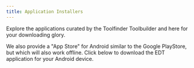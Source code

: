 ```yaml
---
title: Application Installers
---
```


Explore the applications curated by the <app-button :inline="true" localUrl=":8086/earthdefenderstoolkit/https://earthdefenderstoolkit.com/toolfinder?lang=es">Toolfinder</app-button>
Toolbuilder</app-button> and here for your downloading glory.

We also provide a "App Store" for Android similar to the Google PlayStore, but which will also work offline. Click below to download the EDT application for your Android device.
